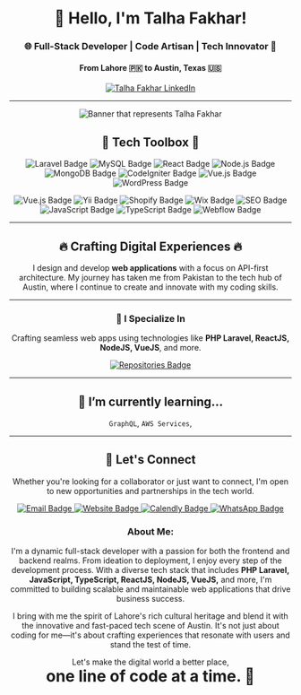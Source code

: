 <h1 align="center">👋 Hello, I'm Talha Fakhar!</h1>
<h3 align="center">🌐 Full-Stack Developer | Code Artisan | Tech Innovator 🚀</h3>
<h4 align="center">From Lahore 🇵🇰 to Austin, Texas 🇺🇸</h4>

<p align="center">
  <a href="https://www.linkedin.com/in/talhafakhar" target="_blank"><img src="https://img.shields.io/badge/LinkedIn-Talha%20Fakhar-blue?style=for-the-badge&logo=linkedin" alt="Talha Fakhar LinkedIn"></a>
</p>

---

<div align="center">
  <img src="https://talhafakhar.com/wp-content/uploads/2023/11/talhafakhar_banner.jpeg" alt="Banner that represents Talha Fakhar">
</div>

<h2 align="center">💼 Tech Toolbox 🧰</h2>

<p align="center">
  <!-- Laravel -->
  <img src="https://img.shields.io/badge/Laravel-F55247?style=for-the-badge&logo=laravel&logoColor=white" alt="Laravel Badge"/>
  <!-- MySQL -->
  <img src="https://img.shields.io/badge/MySQL-4479A1?style=for-the-badge&logo=mysql&logoColor=white" alt="MySQL Badge"/>
  <!-- React -->
  <img src="https://img.shields.io/badge/React-61DAFB?style=for-the-badge&logo=react&logoColor=black" alt="React Badge"/>
  <!-- Node.js -->
  <img src="https://img.shields.io/badge/Node.js-339933?style=for-the-badge&logo=node-dot-js&logoColor=white" alt="Node.js Badge"/>
  <!-- MongoDB -->
  <img src="https://img.shields.io/badge/MongoDB-47A248?style=for-the-badge&logo=mongodb&logoColor=white" alt="MongoDB Badge"/>
  <!-- CodeIgniter -->
  <img src="https://img.shields.io/badge/CodeIgniter-EF4223?style=for-the-badge&logo=codeigniter&logoColor=white" alt="CodeIgniter Badge"/>
  <!-- Vue.js -->
  <img src="https://img.shields.io/badge/Vue.js-4FC08D?style=for-the-badge&logo=vue-dot-js&logoColor=white" alt="Vue.js Badge"/>
  <!-- WordPress -->
  <img src="https://img.shields.io/badge/WordPress-21759B?style=for-the-badge&logo=wordpress&logoColor=white" alt="WordPress Badge"/>
  
</p>

<p align="center">
  <!-- Vue.js -->
  <img src="https://img.shields.io/badge/Vue.js-4FC08D?style=for-the-badge&logo=vue-dot-js&logoColor=white" alt="Vue.js Badge"/>
  <!-- Yii -->
  <img src="https://img.shields.io/badge/Yii-2A2A2A?style=for-the-badge&logo=yii&logoColor=white" alt="Yii Badge"/>
  <!-- Shopify -->
  <img src="https://img.shields.io/badge/Shopify-7AB55C?style=for-the-badge&logo=shopify&logoColor=white" alt="Shopify Badge"/>
  <!-- Wix -->
  <img src="https://img.shields.io/badge/Wix-000000?style=for-the-badge&logo=wix&logoColor=white" alt="Wix Badge"/>
  <!-- SEO -->
  <img src="https://img.shields.io/badge/SEO-20232A?style=for-the-badge" alt="SEO Badge"/>
    <!-- JavaScript -->
  <img src="https://img.shields.io/badge/JavaScript-F7DF1E?style=for-the-badge&logo=javascript&logoColor=black" alt="JavaScript Badge"/>
  <!-- TypeScript -->
  <img src="https://img.shields.io/badge/TypeScript-3178C6?style=for-the-badge&logo=typescript&logoColor=white" alt="TypeScript Badge"/>
  <!-- Webflow -->
  <img src="https://img.shields.io/badge/Webflow-4353FF?style=for-the-badge&logo=webflow&logoColor=white" alt="Webflow Badge"/>
</p>

---

<h2 align="center">🔥 Crafting Digital Experiences 🔥</h2>
<p align="center">
  I design and develop <b>web applications</b> with a focus on API-first architecture. My journey has taken me from Pakistan to the tech hub of Austin, where I continue to create and innovate with my coding skills.
</p>

---

<h3 align="center">🚀 I Specialize In</h3>
<p align="center">
  Crafting seamless web apps using technologies like <b>PHP Laravel, ReactJS, NodeJS, VueJS</b>, and more.
</p>

<p align="center">
  <a href="https://github.com/TalhaFakhar?tab=repositories">
    <img src="https://img.shields.io/badge/Check_Out-My_Repositories-green?style=for-the-badge" alt="Repositories Badge"/>
  </a>
</p>

---

<h2 align="center">🌱 I’m currently learning...</h2>
<p align="center">
  <!-- Put things you are learning here -->
  <code>GraphQL</code>,
  <code>AWS Services</code>,
  <!-- Add more as you like -->
</p>

---

<h2 align="center">🤝 Let's Connect</h2>
<p align="center">
  Whether you're looking for a collaborator or just want to connect, I'm open to new opportunities and partnerships in the tech world.
</p>

<p align="center">
  <!-- Email -->
  <a href="mailto:hello@talhafakhar.com">
    <img src="https://img.shields.io/badge/Email-Me-D14836?style=for-the-badge&logo=gmail&logoColor=white" alt="Email Badge"/>
  </a>
  <!-- Website -->
  <a href="https://talhafakhar.com/" target="_blank">
    <img src="https://img.shields.io/badge/Website-talhafakhar.com-1F425F?style=for-the-badge&logo=google-chrome&logoColor=white" alt="Website Badge"/>
  </a>
  <!-- Calendly -->
  <a href="https://calendly.com/talhafakhar/discoverycall" target="_blank">
    <img src="https://img.shields.io/badge/Calendly-Discovery_Call-00A2FF?style=for-the-badge&logo=calendly&logoColor=white" alt="Calendly Badge"/>
  </a>
  <!-- WhatsApp -->
  <a href="https://wa.me/+15067004391" target="_blank">
    <img src="https://img.shields.io/badge/WhatsApp-+1 506 700 4391-25D366?style=for-the-badge&logo=whatsapp&logoColor=white" alt="WhatsApp Badge"/>
  </a>
</p>


<h3 align="center">About Me:</h3>
<p align="center">
  I'm a dynamic full-stack developer with a passion for both the frontend and backend realms. From ideation to deployment, I enjoy every step of the development process. With a diverse tech stack that includes <b>PHP Laravel, JavaScript, TypeScript, ReactJS, NodeJS, VueJS,</b> and more, I'm committed to building scalable and maintainable web applications that drive business success.
</p>

<p align="center">
  I bring with me the spirit of Lahore's rich cultural heritage and blend it with the innovative and fast-paced tech scene of Austin. It's not just about coding for me—it's about crafting experiences that resonate with users and stand the test of time.
</p>

<p align="center">
  Let's make the digital world a better place,
  <br>
  <span style="font-size:2em;"><strong>one line of code at a time. 🚀</strong></span>
</p>


